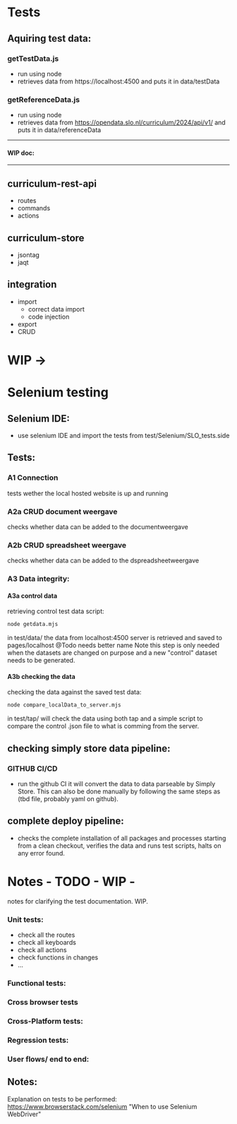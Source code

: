 
# Tests

## Aquiring test data:
### getTestData.js
* run using node
* retrieves data from https://localhost:4500 and puts it in data/testData

### getReferenceData.js
* run using node
* retrieves data from https://opendata.slo.nl/curriculum/2024/api/v1/ and puts it in data/referenceData


-------
#### WIP doc:
--------
## curriculum-rest-api
* routes
* commands
* actions

## curriculum-store
* jsontag
* jaqt

## integration
* import
  * correct data import
  * code injection
* export
* CRUD

# WIP ->

# Selenium testing

## Selenium IDE:
* use selenium IDE and import the tests from test/Selenium/SLO_tests.side

## Tests:
### A1 Connection
tests wether the local hosted website is up and running 

### A2a CRUD document weergave
checks whether data can be added to the documentweergave

### A2b CRUD spreadsheet weergave
checks whether data can be added to the dspreadsheetweergave

### A3 Data integrity:
#### A3a control data
retrieving control test data script:
```bash
node getdata.mjs
```
in test/data/ the data from localhost:4500 server is retrieved and saved to pages/localhost @Todo needs better name
Note this step is only needed when the datasets are changed on purpose and a new "control" dataset needs to be generated.

#### A3b checking the data
checking the data against the saved test data:
```bash
node compare_localData_to_server.mjs
```
in test/tap/ will check the data using both tap and a simple script to compare the control .json file to what is comming from the server.

## checking simply store data pipeline:
### GITHUB CI/CD
- run the github CI it will convert the data to data parseable by Simply Store. This can also be done manually by following the same steps as (tbd file, probably yaml on github).

## complete deploy pipeline:
- checks the complete installation of all packages and processes starting from a clean checkout, verifies the data and runs test scripts, halts on any error found.



# Notes - TODO - WIP -
notes for clarifying the test documentation. WIP.

### Unit tests:
* check all the routes
* check all keyboards
* check all actions
* check functions in changes
* ...


### Functional tests:

### Cross browser tests

### Cross-Platform tests:

### Regression tests:

### User flows/ end to end:

## Notes:
Explanation on tests to be performed: https://www.browserstack.com/selenium "When to use Selenium WebDriver"
